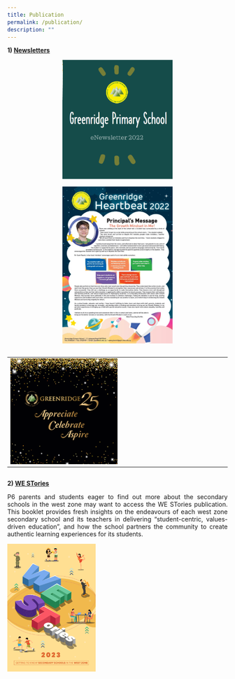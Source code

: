 ```yaml
---
title: Publication
permalink: /publication/
description: ""
---
```

<b>1)&nbsp;<u>Newsletters</u></b>

<p style="text-align: center;"><a href="https://online.fliphtml5.com/ieuwj/slct/#p=1" target="_blank"> <img src="/images/About%20Us/Publication/Newsletter2022.png" style="width:50%"></a></p>
<p style="text-align: center;"><a href="https://drive.google.com/file/d/1GZyAbg9VJArC2H4sjWYwufVREW-YHGkP/view?usp=sharing" target="_blank"> <img src="/images/About%20Us/Publication/grpsheartbeat2022.jpg" style="width:50%"></a></p><table>
  <tbody><tr>
		
</tr></tbody></table><table>
  <tbody><tr>
    <td><a href="https://heyzine.com/flip-book/ee8b43b9d8.html#page/2" target="_blank"> <img src="/images/About%20Us/Publication/Grps25Annv.png" style="width:50%"></a></td>
																																					 
</tr></tbody></table><table>
<thead>
  <tr>
  </tr>
</thead>
</table>

<b>2)&nbsp;<u>WE STories</u></b>

<p style="text-align: justify;">P6 parents and students eager to find out more about the secondary schools in the west zone may want to access the WE STories publication. This booklet provides fresh insights on the endeavours of each west zone secondary school and its teachers in delivering “student-centric, values-driven education”, and how the school partners the community to create authentic learning experiences for its students.</p>

<a href="https://online.fliphtml5.com/obrr/qkde/#p=1" target="_blank"> <img src="/images/About%20Us/Publication/weststories2023.png" style="width:40%"></a>